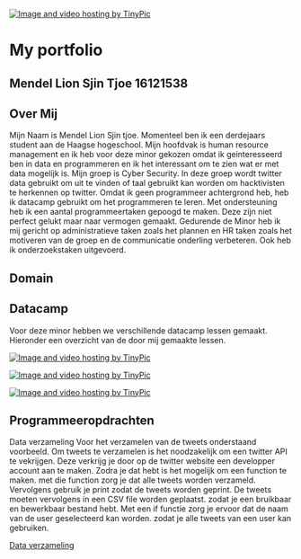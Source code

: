 <a href="http://nl.tinypic.com?ref=ifn2v9" target="_blank"><img src="http://i65.tinypic.com/ifn2v9.jpg" border="0" alt="Image and video hosting by TinyPic"></a>

# My portfolio 

## Mendel Lion Sjin Tjoe 16121538


## Over Mij
Mijn Naam is Mendel Lion Sjin tjoe.
Momenteel ben ik een derdejaars student aan de Haagse hogeschool. Mijn hoofdvak is human resource management en ik heb voor deze minor gekozen omdat ik geinteresseerd ben in data en programmeren en ik het interessant om te zien wat er met data mogelijk is. Mijn groep is Cyber Security. In deze groep wordt twitter data gebruikt om uit te vinden of taal gebruikt kan worden om hacktivisten te herkennen op twitter. Omdat ik geen programmeer achtergrond heb, heb ik datacamp gebruikt om het programmeren te leren. Met ondersteuning heb ik een aantal programmeertaken gepoogd te maken. Deze zijn niet perfect gelukt maar naar vermogen gemaakt. Gedurende de Minor heb ik mij gericht op administratieve taken zoals het plannen en HR taken zoals het motiveren van de groep en de communicatie onderling verbeteren. Ook heb ik onderzoekstaken uitgevoerd.

## Domain


## Datacamp

Voor deze minor hebben we verschillende datacamp lessen gemaakt. Hieronder een overzicht van de door mij gemaakte lessen.

<a href="http://nl.tinypic.com?ref=qzf05s" target="_blank"><img src="http://i66.tinypic.com/qzf05s.jpg" border="0" alt="Image and video hosting by TinyPic"></a>

<a href="http://nl.tinypic.com?ref=4ugdap" target="_blank"><img src="http://i66.tinypic.com/4ugdap.jpg" border="0" alt="Image and video hosting by TinyPic"></a>

<a href="http://nl.tinypic.com?ref=14pdop" target="_blank"><img src="http://i63.tinypic.com/14pdop.jpg" border="0" alt="Image and video hosting by TinyPic"></a>

## Programmeeropdrachten

Data verzameling
Voor het verzamelen van de tweets onderstaand voorbeeld.
Om tweets te verzamelen is het noodzakelijk om een twitter API te vekrijgen. Deze verkrijg je door op de twitter website een developper account aan te maken. Zodra je dat hebt is het mogelijk om een function te maken. met die function zorg je dat alle tweets worden verzameld. Vervolgens gebruik je print zodat de tweets worden geprint. De tweets moeten vervolgens in een CSV file worden geplaatst. zodat je een bruikbaar en bewerkbaar bestand hebt. Met een if functie zorg je ervoor dat de naam van de user geselecteerd kan worden. zodat je alle tweets van een user kan gebruiken.

[Data verzameling](https://github.com/Lione2/classfier-1/blob/master/Mendel%20new%20.pdf)



